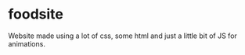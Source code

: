 # foodsite
Website made using a lot of css, some html and just a little bit of JS for animations.    
